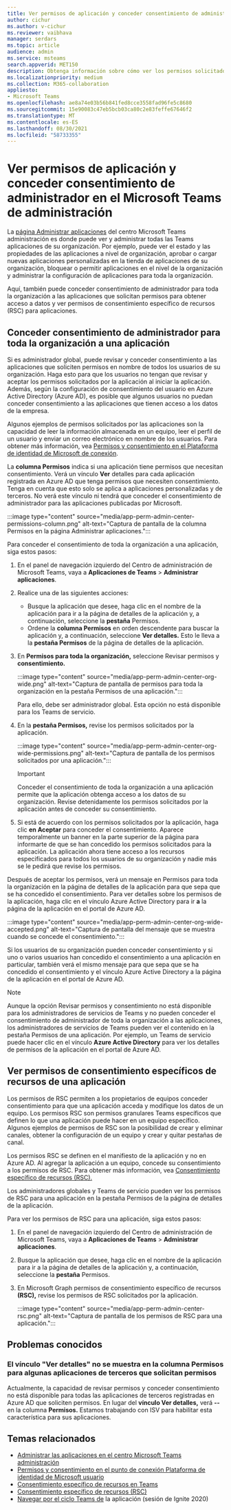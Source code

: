 ```yaml
---
title: Ver permisos de aplicación y conceder consentimiento de administrador en el Microsoft Teams de administración
author: cichur
ms.author: v-cichur
ms.reviewer: vaibhava
manager: serdars
ms.topic: article
audience: admin
ms.service: msteams
search.appverid: MET150
description: Obtenga información sobre cómo ver los permisos solicitados por las aplicaciones y conceder el consentimiento de administrador a las aplicaciones en la página Administrar aplicaciones del centro de Microsoft Teams administración.
ms.localizationpriority: medium
ms.collection: M365-collaboration
appliesto:
- Microsoft Teams
ms.openlocfilehash: ae8a74e03b56b841fed8cce3558fad96fe5c8680
ms.sourcegitcommit: 15e90083c47eb5bcb03ca80c2e83feffe67646f2
ms.translationtype: MT
ms.contentlocale: es-ES
ms.lasthandoff: 08/30/2021
ms.locfileid: "58733355"
---
```

# <a name="view-app-permissions-and-grant-admin-consent-in-the-microsoft-teams-admin-center"></a>Ver permisos de aplicación y conceder consentimiento de administrador en el Microsoft Teams de administración

La [página Administrar aplicaciones](manage-apps.md) del centro Microsoft Teams administración es donde puede ver y administrar todas las Teams aplicaciones de su organización. Por ejemplo, puede ver el estado y las propiedades de las aplicaciones a nivel de organización, aprobar o cargar nuevas aplicaciones personalizadas en la tienda de aplicaciones de su organización, bloquear o permitir aplicaciones en el nivel de la organización y administrar la configuración de aplicaciones para toda la organización.

Aquí, también puede conceder consentimiento de administrador para toda la organización a las aplicaciones que solicitan permisos para obtener acceso a datos y ver permisos de consentimiento específico de recursos (RSC) para aplicaciones.

## <a name="grant-org-wide-admin-consent-to-an-app"></a>Conceder consentimiento de administrador para toda la organización a una aplicación

Si es administrador global, puede revisar y conceder consentimiento a las aplicaciones que soliciten permisos en nombre de todos los usuarios de su organización. Haga esto para que los usuarios no tengan que revisar y aceptar los permisos solicitados por la aplicación al iniciar la aplicación. Además, según la configuración [](/azure/active-directory/manage-apps/configure-user-consent) de consentimiento del usuario en Azure Active Directory (Azure AD), es posible que algunos usuarios no puedan conceder consentimiento a las aplicaciones que tienen acceso a los datos de la empresa.

Algunos ejemplos de permisos solicitados por las aplicaciones son la capacidad de leer la información almacenada en un equipo, leer el perfil de un usuario y enviar un correo electrónico en nombre de los usuarios. Para obtener más información, vea [Permisos y consentimiento en el Plataforma de identidad de Microsoft de conexión](/azure/active-directory/develop/v2-permissions-and-consent). 

La **columna Permisos** indica si una aplicación tiene permisos que necesitan consentimiento. Verá un vínculo **Ver** detalles para cada aplicación registrada en Azure AD que tenga permisos que necesiten consentimiento. Tenga en cuenta que esto solo se aplica a aplicaciones personalizadas y de terceros. No verá este vínculo ni tendrá que conceder el consentimiento de administrador para las aplicaciones publicadas por Microsoft.

:::image type="content" source="media/app-perm-admin-center-permissions-column.png" alt-text="Captura de pantalla de la columna Permisos en la página Administrar aplicaciones.":::

Para conceder el consentimiento de toda la organización a una aplicación, siga estos pasos:

1. En el panel de navegación izquierdo del Centro de administración de Microsoft Teams, vaya a **Aplicaciones de Teams** > **Administrar aplicaciones**.
2. Realice una de las siguientes acciones:
    - Busque la aplicación que desee, haga clic en el nombre de la aplicación para ir a la página de detalles de la aplicación y, a continuación, seleccione la **pestaña** Permisos.
    - Ordene la **columna Permisos** en orden descendente para buscar la aplicación y, a continuación, seleccione **Ver detalles.** Esto le lleva a la **pestaña Permisos** de la página de detalles de la aplicación.

3. En **Permisos para toda la organización,** seleccione Revisar permisos y **consentimiento.**

    :::image type="content" source="media/app-perm-admin-center-org-wide.png" alt-text="Captura de pantalla de permisos para toda la organización en la pestaña Permisos de una aplicación.":::

    Para ello, debe ser administrador global. Esta opción no está disponible para los Teams de servicio.

4. En la **pestaña Permisos,** revise los permisos solicitados por la aplicación.

    :::image type="content" source="media/app-perm-admin-center-org-wide-permissions.png" alt-text="Captura de pantalla de los permisos solicitados por una aplicación.":::

    > [!IMPORTANT]
    > Conceder el consentimiento de toda la organización a una aplicación permite que la aplicación obtenga acceso a los datos de su organización. Revise detenidamente los permisos solicitados por la aplicación antes de conceder su consentimiento.
5. Si está de acuerdo con los permisos solicitados por la aplicación, haga clic **en Aceptar** para conceder el consentimiento. Aparece temporalmente un banner en la parte superior de la página para informarte de que se han concedido los permisos solicitados para la aplicación. La aplicación ahora tiene acceso a los recursos especificados para todos los usuarios de su organización y nadie más se le pedirá que revise los permisos.

Después de aceptar los permisos, verá un  mensaje en Permisos para toda la organización en la página de detalles de la aplicación para que sepa que se ha concedido el consentimiento. Para ver detalles sobre los permisos de la aplicación, haga clic en el vínculo Azure Active Directory para ir **a** la página de la aplicación en el portal de Azure AD.

:::image type="content" source="media/app-perm-admin-center-org-wide-accepted.png" alt-text="Captura de pantalla del mensaje que se muestra cuando se concede el consentimiento.":::

Si los usuarios de su organización pueden conceder consentimiento y si uno o varios usuarios han concedido el consentimiento a una aplicación en particular, también verá el mismo mensaje para que sepa que se ha concedido el consentimiento y el vínculo Azure Active Directory a la página de la aplicación en el portal de Azure AD.

> [!NOTE]
> Aunque la  opción Revisar permisos y consentimiento no está disponible para los administradores de servicios de Teams y no pueden conceder el consentimiento  de administrador de toda la organización a las aplicaciones, los administradores de servicios de Teams pueden ver el contenido en la pestaña Permisos de una aplicación. Por ejemplo, un Teams de servicio puede hacer clic en el vínculo **Azure Active Directory** para ver los detalles de permisos de la aplicación en el portal de Azure AD. 

## <a name="view-resource-specific-consent-permissions-of-an-app"></a>Ver permisos de consentimiento específicos de recursos de una aplicación

Los permisos de RSC permiten a los propietarios de equipos conceder consentimiento para que una aplicación acceda y modifique los datos de un equipo. Los permisos RSC son permisos granulares Teams específicos que definen lo que una aplicación puede hacer en un equipo específico. Algunos ejemplos de permisos de RSC son la posibilidad de crear y eliminar canales, obtener la configuración de un equipo y crear y quitar pestañas de canal. 

Los permisos RSC se definen en el manifiesto de la aplicación y no en Azure AD. Al agregar la aplicación a un equipo, concede su consentimiento a los permisos de RSC. Para obtener más información, vea [Consentimiento específico de recursos (RSC).](/microsoftteams/platform/graph-api/rsc/resource-specific-consent)

Los administradores globales y Teams de servicio pueden ver los permisos  de RSC para una aplicación en la pestaña Permisos de la página de detalles de la aplicación. 

Para ver los permisos de RSC para una aplicación, siga estos pasos:

1. En el panel de navegación izquierdo del Centro de administración de Microsoft Teams, vaya a **Aplicaciones de Teams** > **Administrar aplicaciones**.
2. Busque la aplicación que desee, haga clic en el nombre de la aplicación para ir a la página de detalles de la aplicación y, a continuación, seleccione la **pestaña** Permisos.
3. En Microsoft Graph permisos de consentimiento específico de recursos **(RSC),** revise los permisos de RSC solicitados por la aplicación.

    :::image type="content" source="media/app-perm-admin-center-rsc.png" alt-text="Captura de pantalla de los permisos de RSC para una aplicación.":::

## <a name="known-issues"></a>Problemas conocidos

### <a name="the-view-details-link-isnt-displayed-in-the-permissions-column-for-some-third-party-apps-that-request-permissions"></a>El vínculo "Ver detalles" no se muestra en la columna Permisos para algunas aplicaciones de terceros que solicitan permisos

Actualmente, la capacidad de revisar permisos y conceder consentimiento no está disponible para todas las aplicaciones de terceros registradas en Azure AD que soliciten permisos. En lugar del **vínculo Ver detalles,** verá **--** en la columna **Permisos.** Estamos trabajando con ISV para habilitar esta característica para sus aplicaciones.

## <a name="related-topics"></a>Temas relacionados

- [Administrar las aplicaciones en el centro Microsoft Teams administración](manage-apps.md)
- [Permisos y consentimiento en el punto de conexión Plataforma de identidad de Microsoft usuario](/azure/active-directory/develop/v2-permissions-and-consent)
- [Consentimiento específico de recursos en Teams](resource-specific-consent.md)
- [Consentimiento específico de recursos (RSC)](/microsoftteams/platform/graph-api/rsc/resource-specific-consent)
- [Navegar por el ciclo Teams de](https://aka.ms/PR132) la aplicación (sesión de Ignite 2020)